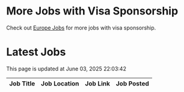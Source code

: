 # More Jobs with Visa Sponsorship

Check out [Europe Jobs](https://github.com/sureshparimi/europejobs#latest-jobs) for more jobs with visa sponsorship.

# Latest Jobs

This page is updated at June 03, 2025 22:03:42

| Job Title | Job Location | Job Link | Job Posted |
| --- | --- | --- | --- |
